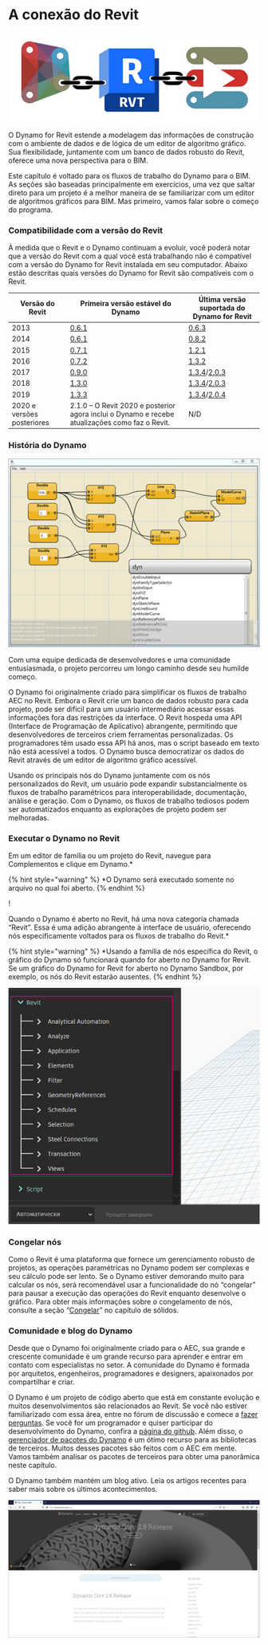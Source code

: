 # A conexão do Revit

![](images/1/revitconnectionlink.jpg)

O Dynamo for Revit estende a modelagem das informações de construção com o ambiente de dados e de lógica de um editor de algoritmo gráfico. Sua flexibilidade, juntamente com um banco de dados robusto do Revit, oferece uma nova perspectiva para o BIM.

Este capítulo é voltado para os fluxos de trabalho do Dynamo para o BIM. As seções são baseadas principalmente em exercícios, uma vez que saltar direto para um projeto é a melhor maneira de se familiarizar com um editor de algoritmos gráficos para BIM. Mas primeiro, vamos falar sobre o começo do programa.

### Compatibilidade com a versão do Revit

À medida que o Revit e o Dynamo continuam a evoluir, você poderá notar que a versão do Revit com a qual você está trabalhando não é compatível com a versão do Dynamo for Revit instalada em seu computador. Abaixo estão descritas quais versões do Dynamo for Revit são compatíveis com o Revit.

| Versão do Revit | Primeira versão estável do Dynamo                                                       | Última versão suportada do Dynamo for Revit                                                                                                                                |
| ------------- | --------------------------------------------------------------------------------- | ---------------------------------------------------------------------------------------------------------------------------------------------------------------------- |
| 2013          | [0.6.1](http://dyn-builds-data.s3-us-west-2.amazonaws.com/DynamoInstall0.6.1.exe) | [0.6.3](http://dyn-builds-data.s3-us-west-2.amazonaws.com/DynamoInstall0.6.3.exe)                                                                                      |
| 2014          | [0.6.1](http://dyn-builds-data.s3-us-west-2.amazonaws.com/DynamoInstall0.6.1.exe) | [0.8.2](http://dyn-builds-data.s3-us-west-2.amazonaws.com/DynamoInstall0.8.2.exe)                                                                                      |
| 2015          | [0.7.1](http://dyn-builds-data.s3-us-west-2.amazonaws.com/DynamoInstall0.7.1.exe) | [1.2.1](http://dyn-builds-data.s3-us-west-2.amazonaws.com/DynamoInstall1.2.1.exe)                                                                                      |
| 2016          | [0.7.2](http://dyn-builds-data.s3-us-west-2.amazonaws.com/DynamoInstall0.7.2.exe) | [1.3.2](http://dyn-builds-data.s3-us-west-2.amazonaws.com/DynamoInstall1.3.2.exe)                                                                                      |
| 2017          | [0.9.0](http://dyn-builds-data.s3-us-west-2.amazonaws.com/DynamoInstall0.9.0.exe) | [1.3.4](http://dyn-builds-data.s3-us-west-2.amazonaws.com/DynamoInstall1.3.4.exe)/[2.0.3](https://dyn-builds-data.s3-us-west-2.amazonaws.com/DynamoInstall2.0.3.exe) |
| 2018          | [1.3.0](http://dyn-builds-data.s3-us-west-2.amazonaws.com/DynamoInstall1.3.0.exe) | [1.3.4](http://dyn-builds-data.s3-us-west-2.amazonaws.com/DynamoInstall1.3.4.exe)/[2.0.3](https://dyn-builds-data.s3-us-west-2.amazonaws.com/DynamoInstall2.0.3.exe) |
| 2019          | [1.3.3](http://dyn-builds-data.s3-us-west-2.amazonaws.com/DynamoInstall1.3.3.exe) | [1.3.4](http://dyn-builds-data.s3-us-west-2.amazonaws.com/DynamoInstall1.3.4.exe)/[2.0.4](https://dyn-builds-data.s3-us-west-2.amazonaws.com/DynamoInstall2.0.4.exe) |
| 2020 e versões posteriores         | 2.1.0 – O Revit 2020 e posterior agora inclui o Dynamo e recebe atualizações como faz o Revit.      | N/D                                                                                                                                                                    |

### História do Dynamo

![História](images/1/earlyScreenshot.jpg)

Com uma equipe dedicada de desenvolvedores e uma comunidade entusiasmada, o projeto percorreu um longo caminho desde seu humilde começo.

O Dynamo foi originalmente criado para simplificar os fluxos de trabalho AEC no Revit. Embora o Revit crie um banco de dados robusto para cada projeto, pode ser difícil para um usuário intermediário acessar essas informações fora das restrições da interface. O Revit hospeda uma API (Interface de Programação de Aplicativo) abrangente, permitindo que desenvolvedores de terceiros criem ferramentas personalizadas. Os programadores têm usado essa API há anos, mas o script baseado em texto não está acessível a todos. O Dynamo busca democratizar os dados do Revit através de um editor de algoritmo gráfico acessível.

Usando os principais nós do Dynamo juntamente com os nós personalizados do Revit, um usuário pode expandir substancialmente os fluxos de trabalho paramétricos para interoperabilidade, documentação, análise e geração. Com o Dynamo, os fluxos de trabalho tediosos podem ser automatizados enquanto as explorações de projeto podem ser melhoradas.

### Executar o Dynamo no Revit

Em um editor de família ou um projeto do Revit, navegue para Complementos e clique em Dynamo.*

{% hint style="warning" %} *O Dynamo será executado somente no arquivo no qual foi aberto. {% endhint %}

\![](<images/1/launchdynamofromrevit (1).jpg>)

Quando o Dynamo é aberto no Revit, há uma nova categoria chamada “Revit”. Essa é uma adição abrangente à interface de usuário, oferecendo nós especificamente voltados para os fluxos de trabalho do Revit.*

{% hint style="warning" %} *Usando a família de nós específica do Revit, o gráfico do Dynamo só funcionará quando for aberto no Dynamo for Revit. Se um gráfico do Dynamo for Revit for aberto no Dynamo Sandbox, por exemplo, os nós do Revit estarão ausentes. {% endhint %}

![](images/1/revitconnection-runningdynamoinrevit02.jpg)

### Congelar nós

Como o Revit é uma plataforma que fornece um gerenciamento robusto de projetos, as operações paramétricas no Dynamo podem ser complexas e seu cálculo pode ser lento. Se o Dynamo estiver demorando muito para calcular os nós, será recomendável usar a funcionalidade do nó “congelar” para pausar a execução das operações do Revit enquanto desenvolve o gráfico. Para obter mais informações sobre o congelamento de nós, consulte a seção “[Congelar](../5\_essential\_nodes\_and\_concepts/5-2\_geometry-for-computational-design/6-solids.md)” no capítulo de sólidos.

### Comunidade e blog do Dynamo

Desde que o Dynamo foi originalmente criado para o AEC, sua grande e crescente comunidade é um grande recurso para aprender e entrar em contato com especialistas no setor. A comunidade do Dynamo é formada por arquitetos, engenheiros, programadores e designers, apaixonados por compartilhar e criar.

O Dynamo é um projeto de código aberto que está em constante evolução e muitos desenvolvimentos são relacionados ao Revit. Se você não estiver familiarizado com essa área, entre no fórum de discussão e comece a [fazer perguntas](http://dynamobim.org/forums/forum/dyn/). Se você for um programador e quiser participar do desenvolvimento do Dynamo, confira a [página do github](https://github.com/DynamoDS/Dynamo). Além disso, o [gerenciador de pacotes do Dynamo](http://dynamopackages.com) é um ótimo recurso para as bibliotecas de terceiros. Muitos desses pacotes são feitos com o AEC em mente. Vamos também analisar os pacotes de terceiros para obter uma panorâmica neste capítulo.

O Dynamo também mantém um blog ativo. Leia os artigos recentes para saber mais sobre os últimos acontecimentos.

![Blog](images/1/blog.png)
